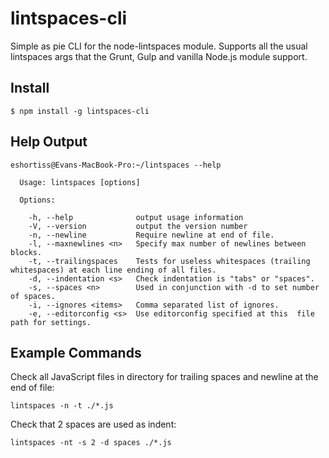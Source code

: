 lintspaces-cli
==============

Simple as pie CLI for the node-lintspaces module. Supports all the usual 
lintspaces args that the Grunt, Gulp and vanilla Node.js module support.

## Install 
```
$ npm install -g lintspaces-cli
```


## Help Output
```
eshortiss@Evans-MacBook-Pro:~/lintspaces --help

  Usage: lintspaces [options]

  Options:

    -h, --help              output usage information
    -V, --version           output the version number
    -n, --newline           Require newline at end of file.
    -l, --maxnewlines <n>   Specify max number of newlines between blocks.
    -t, --trailingspaces    Tests for useless whitespaces (trailing whitespaces) at each line ending of all files.
    -d, --indentation <s>   Check indentation is "tabs" or "spaces".
    -s, --spaces <n>        Used in conjunction with -d to set number of spaces.
    -i, --ignores <items>   Comma separated list of ignores.
    -e, --editorconfig <s>  Use editorconfig specified at this  file path for settings.
```

## Example Commands

Check all JavaScript files in directory for trailing spaces and newline at the 
end of file:

```
lintspaces -n -t ./*.js
```

Check that 2 spaces are used as indent:

```
lintspaces -nt -s 2 -d spaces ./*.js
```
